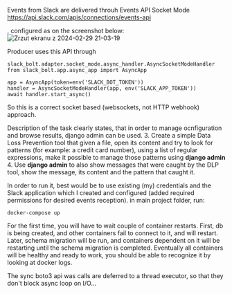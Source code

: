 Events from Slack are delivered throuh Events API Socket Mode
https://api.slack.com/apis/connections/events-api

, configured as on the screenshot below:
![Zrzut ekranu z 2024-02-29 21-03-19](https://github.com/mareklabonarski/avanan/assets/9976307/d8436b9c-138a-4f22-ba85-8942acf13f4e)

Producer uses this API through 
```
slack_bolt.adapter.socket_mode.async_handler.AsyncSocketModeHandler
from slack_bolt.app.async_app import AsyncApp

app = AsyncApp(token=env('SLACK_BOT_TOKEN'))
handler = AsyncSocketModeHandler(app, env('SLACK_APP_TOKEN'))
await handler.start_async()
```
So this is a correct socket based (websockets, not HTTP webhook) approach.

Description of the task clearly states, that in order to manage ocnfiguration and browse results, django admin can be used.
3. Create a simple Data Loss Prevention tool that given a file, open its content and try to look for patterns (for example: a credit card number), 
using a list of regular expressions, make it possible to manage those patterns using **django admin**
4. Use **django admin** to also show messages that were caught by the DLP tool, show the message, its content and the pattern that caught it.

In order to run it, best would be to use existing (my) credentials and the Slack application which I created and configured 
(added required permissions for desired events reception).
in main project folder, run:
```
docker-compose up
```
For the first time, you will have to wait couple of container restarts. First, db is being created, and other containers fail to connect to it, and will restart.
Later, schema migration will be run, and containers dependent on it will be restarting until the schema migration is completed.
Eventually all containers will be healthy and ready to work, you should be able to recognize it by looking at docker logs.

The sync boto3 api was calls are deferred to a thread executor, so that they don't block async loop on I/O...

